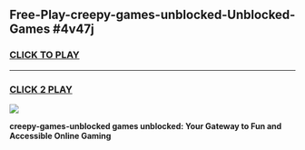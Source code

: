 
## Free-Play-creepy-games-unblocked-Unblocked-Games #4v47j
<h3>
<a href="https://news.freeplayer.one?title=creepy-games-unblocked&ref=8M">CLICK TO PLAY</a></h3>
<hr>

<h3>
<a href="https://news.freeplayer.one?title=creepy-games-unblocked&ref=8M">CLICK 2 PLAY</a>
  
</h3>

<a href="https://news.freeplayer.one?title=creepy-games-unblocked&ref=8M"><img src="https://clearcache.store/games.png"></a>


**creepy-games-unblocked games unblocked: Your Gateway to Fun and Accessible Online Gaming**
